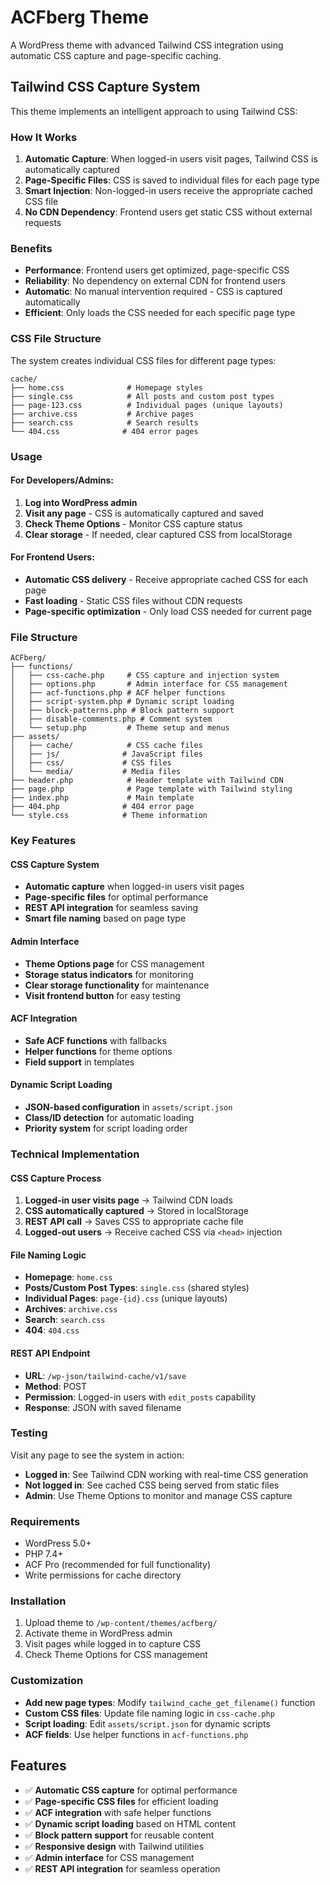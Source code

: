 # ACFberg Theme

A WordPress theme with advanced Tailwind CSS integration using automatic CSS capture and page-specific caching.

## Tailwind CSS Capture System

This theme implements an intelligent approach to using Tailwind CSS:

### How It Works

1. **Automatic Capture**: When logged-in users visit pages, Tailwind CSS is automatically captured
2. **Page-Specific Files**: CSS is saved to individual files for each page type
3. **Smart Injection**: Non-logged-in users receive the appropriate cached CSS file
4. **No CDN Dependency**: Frontend users get static CSS without external requests

### Benefits

- **Performance**: Frontend users get optimized, page-specific CSS
- **Reliability**: No dependency on external CDN for frontend users
- **Automatic**: No manual intervention required - CSS is captured automatically
- **Efficient**: Only loads the CSS needed for each specific page type

### CSS File Structure

The system creates individual CSS files for different page types:

```
cache/
├── home.css              # Homepage styles
├── single.css            # All posts and custom post types
├── page-123.css          # Individual pages (unique layouts)
├── archive.css           # Archive pages
├── search.css            # Search results
└── 404.css              # 404 error pages
```

### Usage

#### For Developers/Admins:
1. **Log into WordPress admin**
2. **Visit any page** - CSS is automatically captured and saved
3. **Check Theme Options** - Monitor CSS capture status
4. **Clear storage** - If needed, clear captured CSS from localStorage

#### For Frontend Users:
- **Automatic CSS delivery** - Receive appropriate cached CSS for each page
- **Fast loading** - Static CSS files without CDN requests
- **Page-specific optimization** - Only load CSS needed for current page

### File Structure

```
ACFberg/
├── functions/
│   ├── css-cache.php     # CSS capture and injection system
│   ├── options.php       # Admin interface for CSS management
│   ├── acf-functions.php # ACF helper functions
│   ├── script-system.php # Dynamic script loading
│   ├── block-patterns.php # Block pattern support
│   ├── disable-comments.php # Comment system
│   └── setup.php         # Theme setup and menus
├── assets/
│   ├── cache/            # CSS cache files
│   ├── js/              # JavaScript files
│   ├── css/             # CSS files
│   └── media/           # Media files
├── header.php            # Header template with Tailwind CDN
├── page.php              # Page template with Tailwind styling
├── index.php             # Main template
├── 404.php              # 404 error page
└── style.css            # Theme information
```

### Key Features

#### CSS Capture System
- **Automatic capture** when logged-in users visit pages
- **Page-specific files** for optimal performance
- **REST API integration** for seamless saving
- **Smart file naming** based on page type

#### Admin Interface
- **Theme Options page** for CSS management
- **Storage status indicators** for monitoring
- **Clear storage functionality** for maintenance
- **Visit frontend button** for easy testing

#### ACF Integration
- **Safe ACF functions** with fallbacks
- **Helper functions** for theme options
- **Field support** in templates

#### Dynamic Script Loading
- **JSON-based configuration** in `assets/script.json`
- **Class/ID detection** for automatic loading
- **Priority system** for script loading order

### Technical Implementation

#### CSS Capture Process
1. **Logged-in user visits page** → Tailwind CDN loads
2. **CSS automatically captured** → Stored in localStorage
3. **REST API call** → Saves CSS to appropriate cache file
4. **Logged-out users** → Receive cached CSS via `<head>` injection

#### File Naming Logic
- **Homepage**: `home.css`
- **Posts/Custom Post Types**: `single.css` (shared styles)
- **Individual Pages**: `page-{id}.css` (unique layouts)
- **Archives**: `archive.css`
- **Search**: `search.css`
- **404**: `404.css`

#### REST API Endpoint
- **URL**: `/wp-json/tailwind-cache/v1/save`
- **Method**: POST
- **Permission**: Logged-in users with `edit_posts` capability
- **Response**: JSON with saved filename

### Testing

Visit any page to see the system in action:

- **Logged in**: See Tailwind CDN working with real-time CSS generation
- **Not logged in**: See cached CSS being served from static files
- **Admin**: Use Theme Options to monitor and manage CSS capture

### Requirements

- WordPress 5.0+
- PHP 7.4+
- ACF Pro (recommended for full functionality)
- Write permissions for cache directory

### Installation

1. Upload theme to `/wp-content/themes/acfberg/`
2. Activate theme in WordPress admin
3. Visit pages while logged in to capture CSS
4. Check Theme Options for CSS management

### Customization

- **Add new page types**: Modify `tailwind_cache_get_filename()` function
- **Custom CSS files**: Update file naming logic in `css-cache.php`
- **Script loading**: Edit `assets/script.json` for dynamic scripts
- **ACF fields**: Use helper functions in `acf-functions.php`

## Features

- ✅ **Automatic CSS capture** for optimal performance
- ✅ **Page-specific CSS files** for efficient loading
- ✅ **ACF integration** with safe helper functions
- ✅ **Dynamic script loading** based on HTML content
- ✅ **Block pattern support** for reusable content
- ✅ **Responsive design** with Tailwind utilities
- ✅ **Admin interface** for CSS management
- ✅ **REST API integration** for seamless operation
